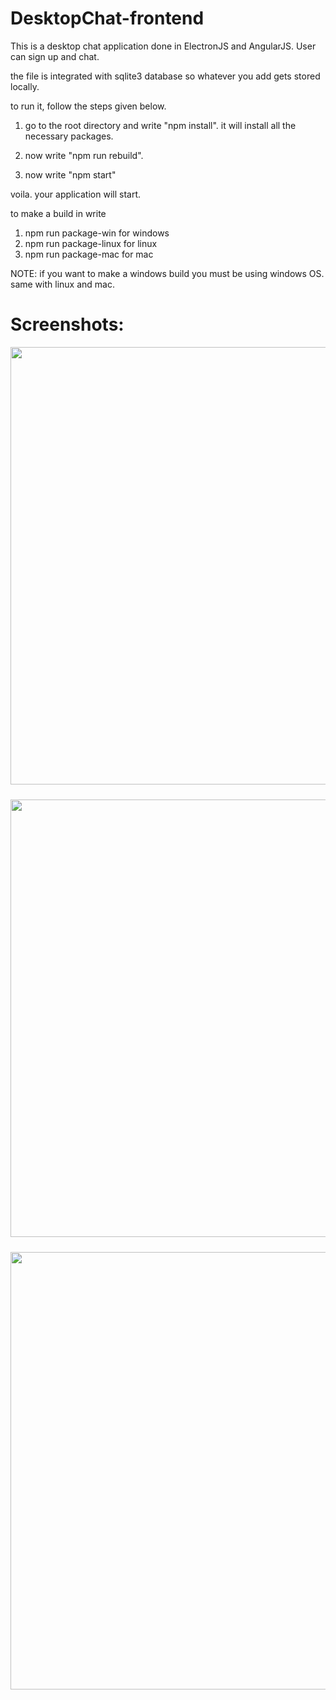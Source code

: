 # DesktopChat-frontend
This is a desktop chat application done in ElectronJS and AngularJS. User can sign up and chat.

the file is integrated with sqlite3 database so whatever you add gets stored locally.

to run it, follow the steps given below.


1. go to the root directory and write "npm install". it will install all the necessary packages.

2. now write "npm run rebuild".

3. now write "npm start"


voila. your application will start.


to make a build in write

1. npm run package-win for windows
2. npm run package-linux for linux
3. npm run package-mac for mac


NOTE: if you want to make a windows build you must be using windows OS. same with linux and mac.

# Screenshots:

<p align="center"><img src="https://github.com/Atishay96/DesktopChat-frontend/static/Screenshot-1.png" style="height:700;margin-bottom:10px;" width="600"/></p>

<p align="center"><img src="https://github.com/Atishay96/DesktopChat-frontend/static/Screenshot-2.png" style="height:700;margin-bottom:10px;" width="600"/></p>

<p align="center"><img src="https://github.com/Atishay96/DesktopChat-frontend/static/Screenshot-3.png" style="height:700;margin-bottom:10px;" width="600"/></p>
